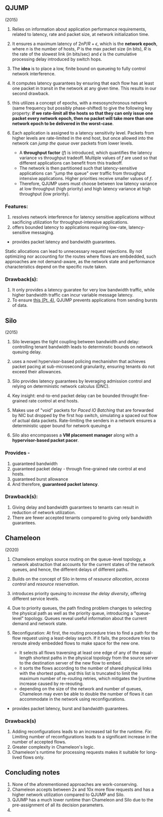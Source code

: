 
## QJUMP

(2015)
1. Relies on information about application performance requirements, related to latency, rate and packet size, at network initialization time.

1. It ensures a maximum latency of $2nP/R + \epsilon$, which is the **network epoch**, where $n$ is the number of hosts, $P$ is the max packet size (in bits), $R$ is the rate of the slowest link (in bits/sec) and $\epsilon$ is the cumulative processing delay introduced by switch hops.

1. The **idea** is to place a low, finite bound on queueing to fully control network interference.

1. <a name="guar"> It computes latency guarantees by ensuring that each flow has at least one packet in transit in the network at any given time. </a> This results in our second drawback.

1. this utilizes a concept of epochs, with a mesosynchronous network (same frequency but possibly phase-shifted) to give the following key property: **if we rate-limit all the hosts so that they can only issue one packet every network epoch, then no packet will take more than one network epoch to be delivered in the worst-case**.

1. Each application is assigned to a latency sensitivity level. Packets from higher levels are rate-limited in the end host, but once allowed into the network can _jump the queue_ over packets from lower levels.
    - A **throughput factor** ($f$) is introduced, which quantifies the latency variance vs throughput tradeoff. Multiple values of $f$ are used so that different applications can benefit from this tradeoff.
    - The network is then partitioned such that latency-sensitive applications can "jump the queue" over traffic from throughput intensive applications. Higher priorities receive smaller values of $f$.
    - Therefore, QJUMP users must choose between low latency variance at low throughput (high priority) and high latency variance at high throughput (low priority).


### Features:
1. resolves network interference for latency sensitive applications without sacificing utilization for throughput-intensive applications.
1. offers bounded latency to applications requiring low-rate, latency-sensitive messaging.




- provides packet latency and bandwidth guarantees.

Static allocations can lead to unnecessary request rejections. By not optimizing nor accounting for the routes where flows are embdedded, such approaches are not demand-aware, as the network state and performance characteristics depend on the specific route taken.

### Drawback(s):
1. It only provides a latency guaratee for very low bandwidth traffic, while higher bandwidth traffic can incur variable message latency.
1. To ensure [this (Pt. 4)](#guar), QJUMP prevents applications from sending bursts of data.

## Silo
(2015)

1. Silo leverages the tight coupling between bandwidth and delay: controlling tenant bandwidth leads to determinstic bounds on network queuing delay.

1. uses a novel hypervisor-based policing mechanishm that achieves packet pacing at sub-microsecond granularity, ensuring tenants do not exceed their allowances.

1. Silo provides latency guarantees by leveraging admission control and relying on deterministic network calculus (DNC).

1. Key insight: end-to-end packet delay can be bounded throught fine-grained rate control at end hosts.

1. Makes use of "void" packets for _Paced IO Batching_ that are forwarded by NIC but dropped by the first hop switch, simulating a spaced out flow of actual data packets. Rate-limiting the senders in a network ensures a deterministic upper bound for network queuing.e
1. Silo also encompasses a **VM placement manager** along with a **hypervisor-based packet pacer**.


### Provides -

1. guaranteed bandwidth
1. guaranteed packet delay - through fine-grained rate control at end hosts.
1. guaranteed burst allowance
1. And therefore, **guaranteed packet latency**.


### Drawback(s):
1. Giving delay and bandwidth guarantees to tenants can result in reduction of network utilization.
1. There are fewer accepted tenants compared to giving only bandwidth guarantees.




## Chameleon
(2020)

1. Chameleon employs source routing on the queue-level topology, a network abstraction that accounts for the current states of the network queues, and hence, the different delays of different paths.
1. Builds on the concept of Silo in terms of _resource allocation_, _access control_ and _resource reservation_.
1. introduces priority queuing to _increase the delay diversity_, offering different service levels.
1. Due to priority queues, the path finding problem changes to selecting the physical path as well as the priority queue, introducing a "queue-level" topology. Queues reveal useful information about the current demand and network state.
1. Reconfiguration: At first, the routing procedure tries to find a path for the flow request using a least-delay search. If it fails, the procedure tries to reroute alredy embedded flows to make space for the new one.
        
    - It selects all flows traversing at least one edge of any of the equal-length shortest paths in the physical topology from the source server to the destination server of the new flow to embed. 
    - it sorts the flows according to the number of shared physical links with the shortest paths, and this list is truncated to limit the maximum number of re-routing retries, which mitigates the [runtime increase caused by re-reouting.
    - depending on the size of the network and number of queues, Chameleon may even be able to double the number of flows it can accommodate in the network using reconfigurations.

- provides packet latency, burst and bandwidth guarantees.

### Drawback(s)
1. Adding reconfigurations leads to an increased tail for the runtime. _Fix_: Limiting number of reconfigurations leads to a significant increase in the number of accepted flows.
1. Greater complexity in Chameleon's logic. 
1. Chameleon's runtime for processing requests makes it suitable for long-lived flows only.



## Concluding notes
1. None of the aforementioned approaches are work-conserving.
1. Chameleon accepts between 2x and 10x more flow requests and has a higher network utilization compared to QJUMP and Silo.
1. QJUMP has a much lower runtime than Chameleon and Silo due to the pre-assignment of all its decision parameters.
1. 

<!--- ElasticSwitch -->




